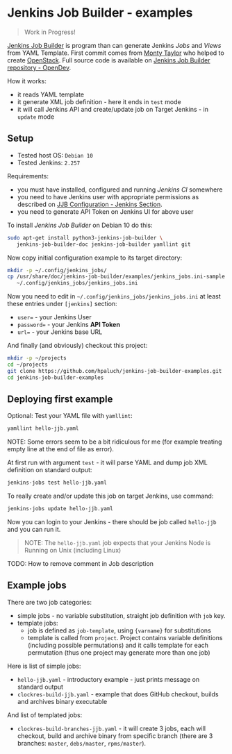 # Jenkins Job Builder - examples

> Work in Progress!

[Jenkins Job Builder][jjb-docs] is program than can generate Jenkins _Jobs_ and
_Views_ from YAML Template. First commit comes from [Monty Taylor][monty-wiki]
who helped to create [OpenStack][openstack]. Full source code is available on
[Jenkins Job Builder repository - OpenDev][jjb-git].

How it works:

* it reads YAML template
* it generate XML job definition - here it ends in `test` mode
* it will call Jenkins API and create/update job on Target
  Jenkins - in `update` mode

## Setup

* Tested host OS: `Debian 10`
* Tested Jenkins: `2.257`

Requirements:

* you must have installed, configured and running _Jenkins CI_ somewhere
* you need to have Jenkins user with appropriate permissions as
  described on [JJB Configuration - Jenkins Section][jjb-conf].
* you need to generate API Token on Jenkins UI for above user

To install _Jenkins Job Builder_ on Debian 10 do this:

```bash
sudo apt-get install python3-jenkins-job-builder \
   jenkins-job-builder-doc jenkins-job-builder yamllint git
```

Now copy initial configuration example to its target directory:

```bash
mkdir -p ~/.config/jenkins_jobs/
cp /usr/share/doc/jenkins-job-builder/examples/jenkins_jobs.ini-sample \
   ~/.config/jenkins_jobs/jenkins_jobs.ini
```

Now you need to edit in `~/.config/jenkins_jobs/jenkins_jobs.ini` at least
these entries under `[jenkins]` section:

* `user=` - your Jenkins User
* `password=` - your Jenkins **API Token**
* `url=` - your Jenkins base URL

And finally (and obviously) checkout this project:

```bash
mkdir -p ~/projects
cd ~/projects
git clone https://github.com/hpaluch/jenkins-job-builder-examples.git
cd jenkins-job-builder-examples
```

## Deploying first example

Optional: Test your YAML file with `yamllint`:

```bash
yamllint hello-jjb.yaml
```

NOTE: Some errors seem to be a bit ridiculous for me (for example
treating empty line at the end of file as error).

At first run with argument `test` - it will parse YAML and dump job XML
definition on standard output:

```bash
jenkins-jobs test hello-jjb.yaml
```

To really create and/or update this job on target Jenkins, use command:

```bash
jenkins-jobs update hello-jjb.yaml
```

Now you can login to your Jenkins - there should be job called `hello-jjb` and you
can run it.

> NOTE: The `hello-jjb.yaml` job expects that your Jenkins Node is Running on
> Unix (including Linux)

TODO: How to remove comment in Job description

## Example jobs

There are two job categories:

* simple jobs - no variable substitution, straight job definition
  with `job` key.
* template jobs:
  - job is defined as `job-template`, using `{varname}` for substitutions
  - template is called from  `project`. Project contains variable
    definitions (including possible permutations) and it calls template
    for each permutation (thus one project may generate more than one job)

Here is list of simple jobs:

* `hello-jjb.yaml` - introductory example - just prints message on standard output
* `clockres-build-jjb.yaml` - example that does GitHub checkout, builds and
  archives binary executable

And list of templated jobs:

* `clockres-build-branches-jjb.yaml` - it will create 3 jobs, each
  will checkout, build and archive binary from specific branch (there
  are 3 branches: `master`, `debs/master`, `rpms/master`).



[jjb-docs]: https://jenkins-job-builder.readthedocs.io/en/latest/
[jjb-git]: https://opendev.org/jjb/jenkins-job-builder
[jjb-conf]: https://jenkins-job-builder.readthedocs.io/en/latest/execution.html#jenkins-section
[monty-wiki]: https://en.wikipedia.org/wiki/Monty_Taylor#OpenStack
[openstack]: https://www.openstack.org/
